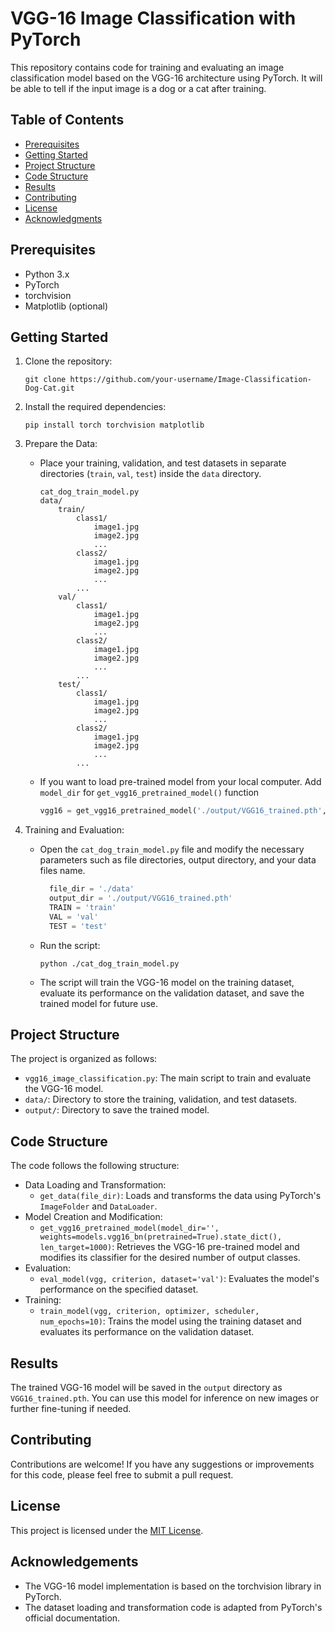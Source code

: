 # VGG-16 Image Classification with PyTorch

This repository contains code for training and evaluating an image classification model based on the VGG-16 architecture using PyTorch. It will be able to tell if the input image is a dog or a cat after training.

## Table of Contents

- [Prerequisites](#prerequisites)
- [Getting Started](#getting-Started)
- [Project Structure](#project-structure)
- [Code Structure](#code-structure)
- [Results](#results)
- [Contributing](#contributing)
- [License](#license)
- [Acknowledgments](#acknowledgments)

## Prerequisites

- Python 3.x
- PyTorch
- torchvision
- Matplotlib (optional)

## Getting Started

1. Clone the repository:

   ```shell
   git clone https://github.com/your-username/Image-Classification-Dog-Cat.git
   ```

2. Install the required dependencies:

   ```shell
   pip install torch torchvision matplotlib
   ```

3. Prepare the Data:

   - Place your training, validation, and test datasets in separate directories (`train`, `val`, `test`) inside the `data` directory.
      ```
      cat_dog_train_model.py
      data/
          train/
              class1/
                  image1.jpg
                  image2.jpg
                  ...
              class2/
                  image1.jpg
                  image2.jpg
                  ...
              ...
          val/
              class1/
                  image1.jpg
                  image2.jpg
                  ...
              class2/
                  image1.jpg
                  image2.jpg
                  ...
              ...
          test/
              class1/
                  image1.jpg
                  image2.jpg
                  ...
              class2/
                  image1.jpg
                  image2.jpg
                  ...
              ...
      ```
   - If you want to load pre-trained model from your local computer. Add `model_dir` for `get_vgg16_pretrained_model()` function

        ```python
        vgg16 = get_vgg16_pretrained_model('./output/VGG16_trained.pth', len_target=2)
        ```

4. Training and Evaluation:

   - Open the `cat_dog_train_model.py` file and modify the necessary parameters such as file directories, output directory, and your data files name.

      ```python
        file_dir = './data'
        output_dir = './output/VGG16_trained.pth'
        TRAIN = 'train' 
        VAL = 'val'
        TEST = 'test'
      ```

   - Run the script:

     ```shell
     python ./cat_dog_train_model.py
     ```

   - The script will train the VGG-16 model on the training dataset, evaluate its performance on the validation dataset, and save the trained model for future use.

## Project Structure

The project is organized as follows:

- `vgg16_image_classification.py`: The main script to train and evaluate the VGG-16 model.
- `data/`: Directory to store the training, validation, and test datasets.
- `output/`: Directory to save the trained model.

## Code Structure

The code follows the following structure:

- Data Loading and Transformation:
  - `get_data(file_dir)`: Loads and transforms the data using PyTorch's `ImageFolder` and `DataLoader`.
- Model Creation and Modification:
  - `get_vgg16_pretrained_model(model_dir='', weights=models.vgg16_bn(pretrained=True).state_dict(), len_target=1000)`: Retrieves the VGG-16 pre-trained model and modifies its classifier for the desired number of output classes.
- Evaluation:
  - `eval_model(vgg, criterion, dataset='val')`: Evaluates the model's performance on the specified dataset.
- Training:
  - `train_model(vgg, criterion, optimizer, scheduler, num_epochs=10)`: Trains the model using the training dataset and evaluates its performance on the validation dataset.

## Results

The trained VGG-16 model will be saved in the `output` directory as `VGG16_trained.pth`. You can use this model for inference on new images or further fine-tuning if needed.

## Contributing

Contributions are welcome! If you have any suggestions or improvements for this code, please feel free to submit a pull request.

## License

This project is licensed under the [MIT License](LICENSE).

## Acknowledgements

- The VGG-16 model implementation is based on the torchvision library in PyTorch.
- The dataset loading and transformation code is adapted from PyTorch's official documentation.